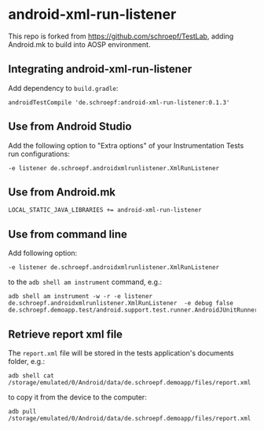 # android-xml-run-listener

This repo is forked from https://github.com/schroepf/TestLab, adding Android.mk to build into AOSP environment.

## Integrating android-xml-run-listener

Add dependency to `build.gradle`:
```
androidTestCompile 'de.schroepf:android-xml-run-listener:0.1.3'
```

## Use from Android Studio

Add the following option to "Extra options" of your Instrumentation Tests run configurations:
```
-e listener de.schroepf.androidxmlrunlistener.XmlRunListener
```

## Use from Android.mk
```
LOCAL_STATIC_JAVA_LIBRARIES += android-xml-run-listener
```

## Use from command line

Add following option:
```
-e listener de.schroepf.androidxmlrunlistener.XmlRunListener
```
to the `adb shell am instrument` command, e.g.:
```
adb shell am instrument -w -r -e listener de.schroepf.androidxmlrunlistener.XmlRunListener  -e debug false de.schroepf.demoapp.test/android.support.test.runner.AndroidJUnitRunner
```

## Retrieve report xml file

The `report.xml` file will be stored in the tests application's documents folder, e.g.:
```
adb shell cat /storage/emulated/0/Android/data/de.schroepf.demoapp/files/report.xml
```

to copy it from the device to the computer:
```
adb pull /storage/emulated/0/Android/data/de.schroepf.demoapp/files/report.xml
```
